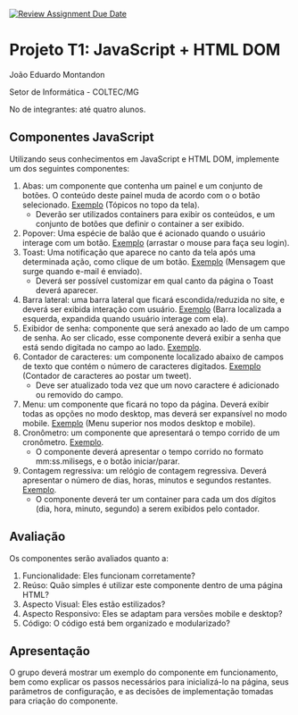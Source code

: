 [![Review Assignment Due Date](https://classroom.github.com/assets/deadline-readme-button-22041afd0340ce965d47ae6ef1cefeee28c7c493a6346c4f15d667ab976d596c.svg)](https://classroom.github.com/a/VFbkNgrf)
# Projeto T1: JavaScript + HTML DOM

João Eduardo Montandon

Setor de Informática - COLTEC/MG

No de integrantes: até quatro alunos.


## Componentes JavaScript

Utilizando seus conhecimentos em JavaScript e HTML DOM, implemente um dos seguintes componentes:

1. Abas: um componente que contenha um painel e um conjunto de botões. O conteúdo deste painel muda de acordo com o o botão selecionado. [Exemplo](https://www.youtube.com/) (Tópicos no topo da tela).
    - Deverão ser utilizados containers para exibir os conteúdos, e um conjunto de botões que definir o container a ser exibido.
2. Popover: Uma espécie de balão que é acionado quando o usuário interage com um botão. [Exemplo](https://www.amazon.com.br/) (arrastar o mouse para faça seu login).
3. Toast: Uma notificação que aparece no canto da tela após uma determinada ação, como clique de um botão. [Exemplo](https://mail.google.com/) (Mensagem que surge quando e-mail é enviado).
    - Deverá ser possível customizar em qual canto da página o Toast deverá aparecer.
4. Barra lateral: uma barra lateral que ficará escondida/reduzida no site, e deverá ser exibida interação com usuário. [Exemplo](https://mail.google.com/) (Barra localizada a esquerda, expandida quando usuário interage com ela).
5. Exibidor de senha: componente que será anexado ao lado de um campo de senha. Ao ser clicado, esse componente deverá exibir a senha que está sendo digitada no campo ao lado. [Exemplo](https://accounts.google.com/).
6. Contador de caracteres: um componente localizado abaixo de campos de texto que contém o número de caracteres digitados. [Exemplo](https://twitter.com/home) (Contador de caracteres ao postar um tweet).
   - Deve ser atualizado toda vez que um novo caractere é adicionado ou removido do campo.
7. Menu: um componente que ficará no topo da página. Deverá exibir todas as opções no modo desktop, mas deverá ser expansível no modo mobile. [Exemplo](https://github.com/) (Menu superior nos modos desktop e mobile).
8. Cronômetro: um componente que apresentará o tempo corrido de um cronômetro. [Exemplo](http://online-stopwatch.chronme.com/).
    - O componente deverá apresentar o tempo corrido no formato mm:ss.milisegs, e o botão iniciar/parar.
9. Contagem regressiva: um relógio de contagem regressiva. Deverá apresentar o número de dias, horas, minutos e segundos restantes. [Exemplo](https://www.timeanddate.com/countdown/chinese?p0=445).
    - O componente deverá ter um container para cada um dos dígitos (dia, hora, minuto, segundo) a serem exibidos pelo contador.

## Avaliação

Os componentes serão avaliados quanto a:

1. Funcionalidade: Eles funcionam corretamente?
2. Reúso: Quão simples é utilizar este componente dentro de uma página HTML?
3. Aspecto Visual: Eles estão estilizados?
4. Aspecto Responsivo: Eles se adaptam para versões mobile e desktop?
5. Código: O código está bem organizado e modularizado?

## Apresentação

O grupo deverá mostrar um exemplo do componente em funcionamento, bem como explicar os passos necessários para inicializá-lo na página, seus parâmetros de configuração, e as decisões de implementação tomadas para criação do componente.
